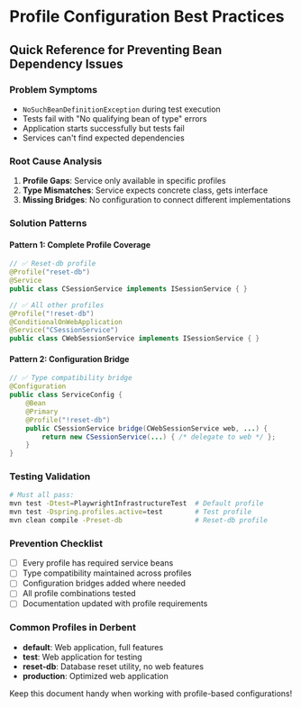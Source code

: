# Profile Configuration Best Practices

## Quick Reference for Preventing Bean Dependency Issues

### Problem Symptoms
- `NoSuchBeanDefinitionException` during test execution
- Tests fail with "No qualifying bean of type" errors
- Application starts successfully but tests fail
- Services can't find expected dependencies

### Root Cause Analysis
1. **Profile Gaps**: Service only available in specific profiles
2. **Type Mismatches**: Service expects concrete class, gets interface
3. **Missing Bridges**: No configuration to connect different implementations

### Solution Patterns

#### Pattern 1: Complete Profile Coverage
```java
// ✅ Reset-db profile
@Profile("reset-db")
@Service
public class CSessionService implements ISessionService { }

// ✅ All other profiles  
@Profile("!reset-db")
@ConditionalOnWebApplication
@Service("CSessionService") 
public class CWebSessionService implements ISessionService { }
```

#### Pattern 2: Configuration Bridge
```java
// ✅ Type compatibility bridge
@Configuration
public class ServiceConfig {
    @Bean
    @Primary
    @Profile("!reset-db")
    public CSessionService bridge(CWebSessionService web, ...) {
        return new CSessionService(...) { /* delegate to web */ };
    }
}
```

### Testing Validation
```bash
# Must all pass:
mvn test -Dtest=PlaywrightInfrastructureTest  # Default profile
mvn test -Dspring.profiles.active=test        # Test profile  
mvn clean compile -Preset-db                  # Reset-db profile
```

### Prevention Checklist
- [ ] Every profile has required service beans
- [ ] Type compatibility maintained across profiles
- [ ] Configuration bridges added where needed
- [ ] All profile combinations tested
- [ ] Documentation updated with profile requirements

### Common Profiles in Derbent
- **default**: Web application, full features
- **test**: Web application for testing
- **reset-db**: Database reset utility, no web features
- **production**: Optimized web application

Keep this document handy when working with profile-based configurations!